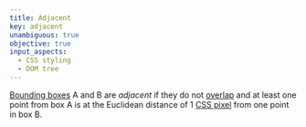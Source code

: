 ```yaml
---
title: Adjacent
key: adjacent
unambiguous: true
objective: true
input_aspects:
  - CSS styling
  - DOM tree
---
```


[Bounding boxes][] A and B are _adjacent_ if they do not [overlap][] and at least one point from box A is at the Euclidean distance of 1 [CSS pixel][] from one point in box B.

[bounding boxes]: https://drafts.csswg.org/cssom-view/#dom-element-getboundingclientrect 'Definition of getBoundingClientRect'
[CSS pixel]: https://drafts.csswg.org/css-values-3/#visual-angle-unit
[overlap]: #overlap 'Definition of overlap'
